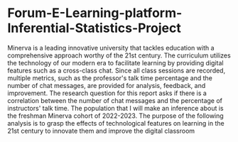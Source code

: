 # Forum-E-Learning-platform-Inferential-Statistics-Project

Minerva is a leading innovative university that tackles education with a comprehensive approach
worthy of the 21st century. The curriculum utilizes the technology of our modern era to facilitate
learning by providing digital features such as a cross-class chat. Since all class sessions are
recorded, multiple metrics, such as the professor's talk time percentage and the number of chat
messages, are provided for analysis, feedback, and improvement. The research question for this
report asks if there is a correlation between the number of chat messages and the percentage of
instructors' talk time. The population that I will make an inference about is the freshman Minerva
cohort of 2022-2023. The purpose of the following analysis is to grasp the effects of technological
features on learning in the 21st century to innovate them and improve the digital classroom
